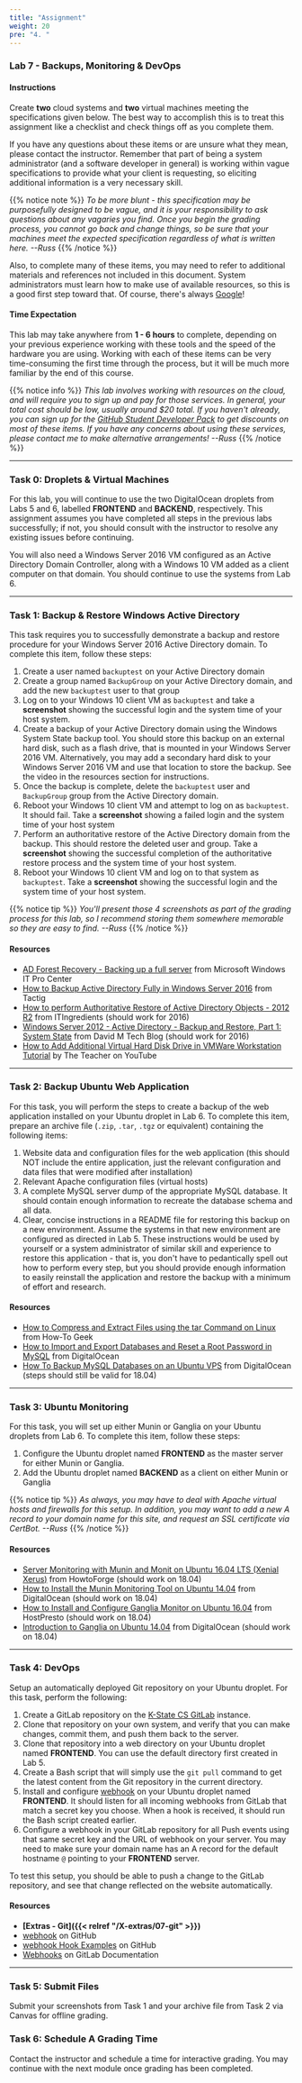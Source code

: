 ```yaml
---
title: "Assignment"
weight: 20
pre: "4. "
---
```


### Lab 7 - Backups, Monitoring & DevOps

#### Instructions

Create **two** cloud systems and **two** virtual machines meeting the specifications given below. The best way to accomplish this is to treat this assignment like a checklist and check things off as you complete them.

If you have any questions about these items or are unsure what they mean, please contact the instructor. Remember that part of being a system administrator (and a software developer in general) is working within vague specifications to provide what your client is requesting, so eliciting additional information is a very necessary skill.

{{% notice note %}}
_To be more blunt - this specification may be purposefully designed to be vague, and it is your responsibility to ask questions about any vagaries you find. Once you begin the grading process, you cannot go back and change things, so be sure that your machines meet the expected specification regardless of what is written here. --Russ_
{{% /notice %}}

Also, to complete many of these items, you may need to refer to additional materials and references not included in this document. System administrators must learn how to make use of available resources, so this is a good first step toward that. Of course, there's always [Google](http://www.google.com)!

#### Time Expectation

This lab may take anywhere from **1 - 6 hours** to complete, depending on your previous experience working with these tools and the speed of the hardware you are using. Working with each of these items can be very time-consuming the first time through the process, but it will be much more familiar by the end of this course.

{{% notice info %}}
_This lab involves working with resources on the cloud, and will require you to sign up and pay for those services. In general, your total cost should be low, usually around $20 total. If you haven't already, you can sign up for the [GitHub Student Developer Pack](https://education.github.com/pack) to get discounts on most of these items. If you have any concerns about using these services, please contact me to make alternative arrangements! --Russ_
{{% /notice %}}

---

### Task 0: Droplets & Virtual Machines

For this lab, you will continue to use the two DigitalOcean droplets from Labs 5 and 6, labelled **FRONTEND** and **BACKEND**, respectively. This assignment assumes you have completed all steps in the previous labs successfully; if not, you should consult with the instructor to resolve any existing issues before continuing.

You will also need a Windows Server 2016 VM configured as an Active Directory Domain Controller, along with a Windows 10 VM added as a client computer on that domain. You should continue to use the systems from Lab 6.

---

### Task 1: Backup & Restore Windows Active Directory

This task requires you to successfully demonstrate a backup and restore procedure for your Windows Server 2016 Active Directory domain. To complete this item, follow these steps:

1. Create a user named `backuptest` on your Active Directory domain
2. Create a group named `BackupGroup` on your Active Directory domain, and add the new `backuptest` user to that group
3. Log on to your Windows 10 client VM as `backuptest` and take a **screenshot** showing the successful login and the system time of your host system.
4. Create a backup of your Active Directory domain using the Windows System State backup tool. You should store this backup on an external hard disk, such as a flash drive, that is mounted in your Windows Server 2016 VM. Alternatively, you may add a secondary hard disk to your Windows Server 2016 VM and use that location to store the backup. See the video in the resources section for instructions. 
5. Once the backup is complete, delete the `backuptest` user and `BackupGroup` group from the Active Directory domain.
6. Reboot your Windows 10 client VM and attempt to log on as `backuptest`. It should fail. Take a **screenshot** showing a failed login and the system time of your host system
7. Perform an authoritative restore of the Active Directory domain from the backup. This should restore the deleted user and group. Take a **screenshot** showing the successful completion of the authoritative restore process and the system time of your host system.
8. Reboot your Windows 10 client VM and log on to that system as `backuptest`. Take a **screenshot** showing the successful login and the system time of your host system.

{{% notice tip %}}
_You'll present those 4 screenshots as part of the grading process for this lab, so I recommend storing them somewhere memorable so they are easy to find. --Russ_
{{% /notice %}}

#### Resources

* [AD Forest Recovery - Backing up a full server](https://docs.microsoft.com/en-us/windows-server/identity/ad-ds/manage/ad-forest-recovery-backing-up-a-full-server) from Microsoft Windows IT Pro Center
* [How to Backup Active Directory Fully in Windows Server 2016](https://www.tactig.com/backup-active-directory-windows-server/) from Tactig
* [How to perform Authoritative Restore of Active Directory Objects - 2012 R2](http://www.itingredients.com/perform-authoritative-restore-active-directory-objects-2012-r2/) from ITIngredients (should work for 2016)
* [Windows Server 2012 - Active Directory - Backup and Restore, Part 1: System State](http://davidmtechblog.blogspot.com/2014/01/windows-server-2012-active-directory_10.html) from David M Tech Blog (should work for 2016)
* [How to Add Additional Virtual Hard Disk Drive in VMWare Workstation Tutorial](https://www.youtube.com/watch?v=WMPd0kF4JLM) by The Teacher on YouTube

---

### Task 2: Backup Ubuntu Web Application

For this task, you will perform the steps to create a backup of the web application installed on your Ubuntu droplet in Lab 6. To complete this item, prepare an archive file (`.zip`, `.tar`, `.tgz` or equivalent) containing the following items:

1. Website data and configuration files for the web application (this should NOT include the entire application, just the relevant configuration and data files that were modified after installation)
2. Relevant Apache configuration files (virtual hosts)
3. A complete MySQL server dump of the appropriate MySQL database. It should contain enough information to recreate the database schema and all data.
4. Clear, concise instructions in a README file for restoring this backup on a new environment. Assume the systems in that new environment are configured as directed in Lab 5. These instructions would be used by yourself or a system administrator of similar skill and experience to restore this application - that is, you don't have to pedantically spell out how to perform every step, but you should provide enough information to easily reinstall the application and restore the backup with a minimum of effort and research.

#### Resources

* [How to Compress and Extract Files using the tar Command on Linux](https://www.howtogeek.com/248780/how-to-compress-and-extract-files-using-the-tar-command-on-linux/) from How-To Geek
* [How to Import and Export Databases and Reset a Root Password in MySQL](https://www.digitalocean.com/community/tutorials/how-to-import-and-export-databases-and-reset-a-root-password-in-mysql) from DigitalOcean
* [How To Backup MySQL Databases on an Ubuntu VPS](https://www.digitalocean.com/community/tutorials/how-to-backup-mysql-databases-on-an-ubuntu-vps) from DigitalOcean (steps should still be valid for 18.04)

---

### Task 3: Ubuntu Monitoring

For this task, you will set up either Munin or Ganglia on your Ubuntu droplets from Lab 6. To complete this item, follow these steps:

1. Configure the Ubuntu droplet named **FRONTEND** as the master server for either Munin or Ganglia.
2. Add the Ubuntu droplet named **BACKEND** as a client on either Munin or Ganglia

{{% notice tip %}}
_As always, you may have to deal with Apache virtual hosts and firewalls for this setup. In addition, you may want to add a new A record to your domain name for this site, and request an SSL certificate via CertBot. --Russ_
{{% /notice %}}

#### Resources

* [Server Monitoring with Munin and Monit on Ubuntu 16.04 LTS (Xenial Xerus)](https://www.howtoforge.com/tutorial/server-monitoring-with-munin-and-monit-on-ubuntu-16-04-lts/) from HowtoForge (should work on 18.04)
* [How to Install the Munin Monitoring Tool on Ubuntu 14.04](https://www.digitalocean.com/community/tutorials/how-to-install-the-munin-monitoring-tool-on-ubuntu-14-04) from DigitalOcean (should work on 18.04)
* [How to Install and Configure Ganglia Monitor on Ubuntu 16.04](https://hostpresto.com/community/tutorials/how-to-install-and-configure-ganglia-monitor-on-ubuntu-16-04/) from HostPresto (should work on 18.04)
* [Introduction to Ganglia on Ubuntu 14.04](https://www.digitalocean.com/community/tutorials/introduction-to-ganglia-on-ubuntu-14-04) from DigitalOcean (should work on 18.04)

---

### Task 4: DevOps

Setup an automatically deployed Git repository on your Ubuntu droplet. For this task, perform the following:

1. Create a GitLab repository on the [K-State CS GitLab](https://gitlab.cs.ksu.edu/) instance.
2. Clone that repository on your own system, and verify that you can make changes, commit them, and push them back to the server.
3. Clone that repository into a web directory on your Ubuntu droplet named **FRONTEND**. You can use the default directory first created in Lab 5.
4. Create a Bash script that will simply use the `git pull` command to get the latest content from the Git repository in the current directory.
5. Install and configure [webhook](https://github.com/adnanh/webhook) on your Ubuntu droplet named **FRONTEND**. It should listen for all incoming webhooks from GitLab that match a secret key you choose. When a hook is received, it should run the Bash script created earlier.
6. Configure a webhook in your GitLab repository for all Push events using that same secret key and the URL of webhook on your server. You may need to make sure your domain name has an A record for the default hostname `@` pointing to your **FRONTEND** server.

To test this setup, you should be able to push a change to the GitLab repository, and see that change reflected on the website automatically.

#### Resources

* **[Extras - Git]({{< relref "/X-extras/07-git" >}})**
* [webhook](https://github.com/adnanh/webhook) on GitHub
* [webhook Hook Examples](https://github.com/adnanh/webhook/blob/master/docs/Hook-Examples.md) on GitHub
* [Webhooks](https://docs.gitlab.com/ee/user/project/integrations/webhooks.html) on GitLab Documentation

---

### Task 5: Submit Files

Submit your screenshots from Task 1 and your archive file from Task 2 via Canvas for offline grading.

### Task 6: Schedule A Grading Time

Contact the instructor and schedule a time for interactive grading. You may continue with the next module once grading has been completed.
